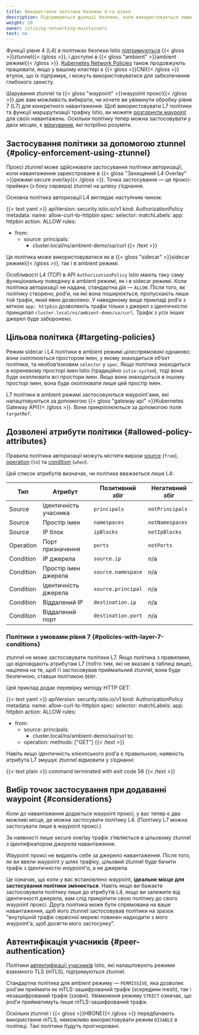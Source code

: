 ```yaml
---
title: Використання політики безпеки 4-го рівня
description: Підтримуються функції безпеки, коли використовується лише захищений L4 overlay.
weight: 20
owner: istio/wg-networking-maintainers
test: no
---
```

<!-- markdownlint-disable-file MD007 -->

Функції рівня 4 (L4) в політиках безпеки Istio [підтримуються](/docs/concepts/security) {{< gloss >}}ztunnel{{< /gloss >}}, і доступні в {{< gloss "ambient" >}}ambient режимі{{< /gloss >}}. [Kubernetes Network Policies](https://kubernetes.io/docs/concepts/services-networking/network-policies/) також продовжують працювати, якщо у вашому кластері є {{< gloss >}}CNI{{< /gloss >}} втулок, що їх підтримує, і можуть використовуватися для забезпечення глибокого захисту.

Шарування ztunnel та {{< gloss "waypoint" >}}waypoint проксі{{< /gloss >}} дає вам можливість вибирати, чи хочете ви увімкнути обробку рівня 7 (L7) для конкретного навантаження. Щоб використовувати L7 політики та функції маршрутизації трафіку Istio, ви можете [розгорнути waypoint](/docs/ambient/usage/waypoint) для своїх навантажень. Оскільки політику тепер можна застосовувати у двох місцях, є [міркування](#considerations), які потрібно розуміти.

## Застосування політики за допомогою ztunnel {#policy-enforcement-using-ztunnel}

Проксі ztunnel може здійснювати застосування політики авторизації, коли навантаження зареєстроване в {{< gloss "Захищений L4 Overlay" >}}режимі secure overlay{{< /gloss >}}. Точка застосування — це проксі-приймач (з боку сервера) ztunnel на шляху зʼєднання.

Основна політика авторизації L4 виглядає наступним чином:

{{< text yaml >}}
apiVersion: security.istio.io/v1
kind: AuthorizationPolicy
metadata:
 name: allow-curl-to-httpbin
spec:
 selector:
   matchLabels:
     app: httpbin
 action: ALLOW
 rules:
 - from:
   - source:
       principals:
       - cluster.local/ns/ambient-demo/sa/curl
{{< /text >}}

Ця політика може використовуватися як в {{< gloss "sidecar" >}}sidecar режимі{{< /gloss >}}, так і в ambient режимі.

Особливості L4 (TCP) в API `AuthorizationPolicy` Istio мають таку саму функціональну поведінку в ambient режимі, як і в sidecar режимі. Коли політика авторизації не надана, стандартна дія — `ALLOW`. Після того, як політику створено, podʼи, на які вона поширюється, пропускають лише той трафік, який явно дозволено. У наведеному вище прикладі podʼи з міткою `app: httpbin` дозволяють трафік тільки з джерел з ідентичністю принципал `cluster.local/ns/ambient-demo/sa/curl`. Трафік з усіх інших джерел буде заборонено.

## Цільова політика {#targeting-policies}

Режим sidecar і L4 політики в ambient режимі *цілеспрямовані* однаково: вони охоплюються простором імен, у якому знаходиться об’єкт політики, та необов’язковим `selector` у `spec`. Якщо політика знаходиться в кореневому просторі імен Istio (традиційно `istio-system`), тоді вона буде охоплювати всі простори імен. Якщо вона знаходиться в іншому просторі імен, вона буде охоплювати лише цей простір імен.

L7 політики в ambient режимі застосовуються waypoint’ами, які налаштовуються за допомогою {{< gloss "gateway api" >}}Kubernetes Gateway API{{< /gloss >}}. Вони *прикріплюються* за допомогою поля `targetRef`.

## Дозволені атрибути політики {#allowed-policy-attributes}

Правила політики авторизації можуть містити вирази [source](/docs/reference/config/security/authorization-policy/#Source) (`from`), [operation](/docs/reference/config/security/authorization-policy/#Operation) (`to`) та [condition](/docs/reference/config/security/authorization-policy/#Condition) (`when`).

Цей список атрибутів визначає, чи політика вважається лише L4:

| Тип | Атрибут | Позитивний збіг | Негативний збіг |
| --- | --- | --- | --- |
| Source | Ідентичність учасника | `principals` | `notPrincipals` |
| Source | Простір імен | `namespaces` | `notNamespaces` |
| Source | IP блок | `ipBlocks` | `notIpBlocks` |
| Operation | Порт призначення | `ports` | `notPorts` |
| Condition | IP джерела | `source.ip` | n/a |
| Condition | Простір імен джерела | `source.namespace` | n/a |
| Condition | Ідентичність джерела | `source.principal` | n/a |
| Condition | Віддалений IP | `destination.ip` | n/a |
| Condition | Віддалений порт | `destination.port` | n/a |

### Політики з умовами рівня 7 {#policies-with-layer-7-conditions}

ztunnel не може застосовувати політики L7. Якщо політика з правилами, що відповідають атрибутам L7 (тобто тим, які не вказані в таблиці вище), націлена на те, щоб її застосовував приймальний ztunnel, вона буде безпечною, ставши політикою `DENY`.

Цей приклад додає перевірку методу HTTP GET:

{{< text yaml >}}
apiVersion: security.istio.io/v1
kind: AuthorizationPolicy
metadata:
 name: allow-curl-to-httpbin
spec:
 selector:
   matchLabels:
     app: httpbin
 action: ALLOW
 rules:
 - from:
   - source:
       principals:
       - cluster.local/ns/ambient-demo/sa/curl
   to:
   - operation:
       methods: ["GET"]
{{< /text >}}

Навіть якщо ідентичність клієнтського podʼа є правильною, наявність атрибута L7 змушує ztunnel відмовити у зʼєднанні:

{{< text plain >}}
command terminated with exit code 56
{{< /text >}}

## Вибір точок застосування при додаванні waypoint {#considerations}

Коли до навантаження додається waypoint проксі, у вас тепер є два можливі місця, де можна застосувати політику L4. (Політику L7 можна застосувати лише в waypoint проксі.)

За наявності лише secure overlay трафік з’являється в цільовому ztunnel з ідентифікатором *джерела* навантаження.

Waypoint проксі не видають себе за джерело навантаження. Після того, як ви ввели waypoint у шлях трафіку, цільовий ztunnel буде бачити трафік з ідентичністю *waypoint’а*, а не джерела.

Це означає, що коли у вас встановлено waypoint, **ідеальне місце для застосування політики змінюється**. Навіть якщо ви бажаєте застосовувати політику лише до атрибутів L4, якщо ви залежите від ідентичності джерела, вам слід прикріпити свою політику до свого waypoint проксі. Друга політика може бути спрямована на ваше навантаження, щоб його ztunnel застосовував політики на зразок "внутрішній трафік сервісної мережі повинен надходити з мого waypoint’а, щоб досягти мого застосунку".

## Автентифікація учасників {#peer-authentication}

Політики [автентифікації учасників](/docs/concepts/security/#peer-authentication) Istio, які налаштовують режими взаємного TLS (mTLS), підтримуються ztunnel.

Стандартна політика для ambient режиму — `PERMISSIVE`, яка дозволяє podʼам приймати як mTLS-зашифрований трафік (зсередини mesh), так і незашифрований трафік (ззовні). Увімкнення режиму `STRICT` означає, що podʼи прийматимуть лише mTLS-зашифрований трафік.

Оскільки ztunnel і {{< gloss >}}HBONE{{< /gloss >}} передбачають використання mTLS, неможливо використовувати режим `DISABLE` в політиці. Такі політики будуть проігноровані.
